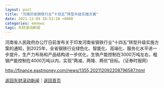 ```yaml
---
layout: post
title: "河南印发钢铁行业“十四五”转型升级实施方案"
date: 2021-12-09 18:53:18 +0800
categories: emnews
tags: 东财滚动新闻
---
```


河南省人民政府办公厅日前发布关于印发河南省钢铁行业“十四五”转型升级实施方案的通知，到2025年，全省钢铁行业绿色化、智能化、高端化、服务化水平进一步提升，生产力布局和产品结构进一步优化，生铁产能控制在3000万吨左右，粗钢产能控制在4000万吨以内，实现“两减、两降、两优”目标。（证券时报网）

<http://finance.eastmoney.com/news/1355,202112092208796587.html>

[返回东财滚动新闻](//finews.withounder.com/emnews/)｜[返回首页](//finews.withounder.com/)